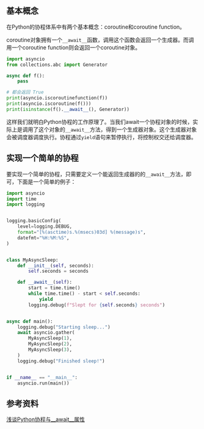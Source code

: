 ## 基本概念

在Python的协程体系中有两个基本概念：coroutine和coroutine function。

coroutine对象拥有一个`__await__`函数，调用这个函数会返回一个生成器。而调用一个coroutine function则会返回一个coroutine对象。

```python
import asyncio
from collections.abc import Generator

async def f():
    pass

# 都会返回 True
print(asyncio.iscoroutinefunction(f))
print(asyncio.iscoroutine(f()))
print(isinstance(f().__await__(), Generator))
```

这样我们就明白Python协程的工作原理了。当我们await一个协程对象的时候，实际上是调用了这个对象的`__await__`方法，得到一个生成器对象。这个生成器对象会被调度器调度执行。协程通过`yield`语句来暂停执行，将控制权交还给调度器。

## 实现一个简单的协程

要实现一个简单的协程，只需要定义一个能返回生成器的的`__await__`方法，即可，下面是一个简单的例子：

```python
import asyncio
import time
import logging


logging.basicConfig(
    level=logging.DEBUG,
    format="[%(asctime)s.%(msecs)03d] %(message)s",
    datefmt="%H:%M:%S",
)


class MyAsyncSleep:
    def __init__(self, seconds):
        self.seconds = seconds

    def __await__(self):
        start = time.time()
        while time.time() - start < self.seconds:
            yield
        logging.debug(f"Slept for {self.seconds} seconds")


async def main():
    logging.debug("Starting sleep...")
    await asyncio.gather(
        MyAsyncSleep(1),
        MyAsyncSleep(2),
        MyAsyncSleep(3),
    )
    logging.debug("Finished sleep!")


if __name__ == "__main__":
    asyncio.run(main())
```

## 参考资料

[浅谈Python协程与\_\_await\_\_属性](https://aureliano90.github.io/blog/2022/04/28/A_Brief_Introduction_of_Python_Coroutines_and__await__Attribute.html)
